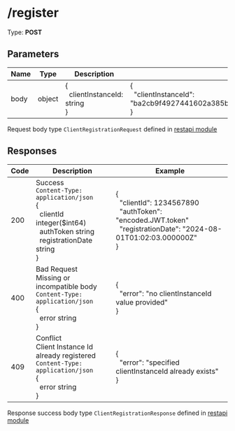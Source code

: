 # /register

Type: **POST**

## Parameters

| Name | Type | Description | Example |
| ---- | ---- | ----------- | ------- |
| body | object | {<br>&nbsp;&nbsp;clientInstanceId: string<br>} | {<br>&nbsp;&nbsp;"clientInstanceId": "ba2cb9f4927441602a385b27f502134902b636f395cadb3ea1438084dba29c8c"<br>}|

Request body type `ClientRegistrationRequest` defined in [restapi module](../../../pkg/restapi/)

## Responses

| Code | Description | Example |
| ---- | ----------- | ------- |
| 200  | Success<br>`Content-Type: application/json`<br>{<br>&nbsp;&nbsp;clientId integer($int64)<br>&nbsp;&nbsp;authToken string<br>&nbsp;&nbsp;registrationDate string<br>} | {<br>&nbsp;&nbsp;"clientId": 1234567890<br>&nbsp;&nbsp;"authToken": "encoded.JWT.token"<br>&nbsp;&nbsp;"registrationDate": "2024-08-01T01:02:03.000000Z"<br>} |
| 400  | Bad Request<br>Missing or incompatible body<br>`Content-Type: application/json`<br>{<br>&nbsp;&nbsp;error string<br>} | {<br>&nbsp;&nbsp;"error": "no clientInstanceId value provided"<br>} |
| 409  | Conflict<br>Client Instance Id already registered<br>`Content-Type: application/json`<br>{<br>&nbsp;&nbsp;error string<br>} | {<br>&nbsp;&nbsp;"error": "specified clientInstanceId already exists"<br>} |

Response success body type `ClientRegistrationResponse` defined in [restapi module](../../../pkg/restapi/)